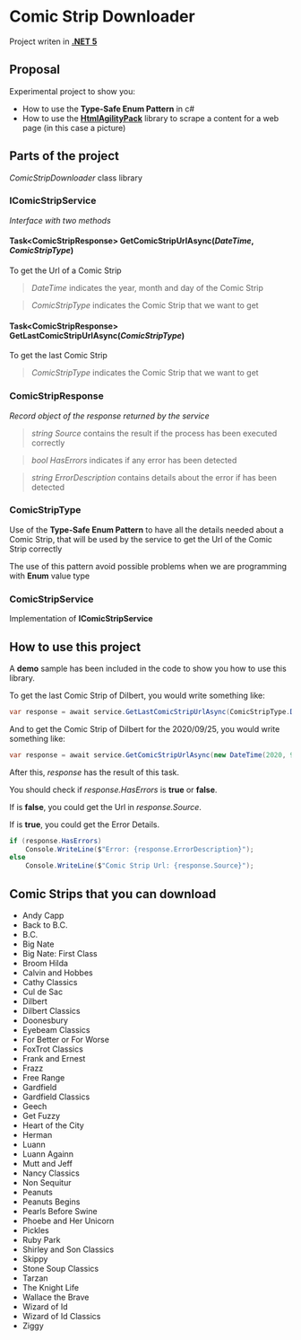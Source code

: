 # Comic Strip Downloader
Project writen in [**.NET 5**](https://dotnet.microsoft.com/download/dotnet/5.0)


## Proposal

Experimental project to show you:
- How to use the **Type-Safe Enum Pattern** in c#
- How to use the [**HtmlAgilityPack**](https://www.nuget.org/packages/HtmlAgilityPack/) library to scrape a content for a web page (in this case a picture)


## Parts of the project

*ComicStripDownloader* class library


### **IComicStripService**
*Interface with two methods*

#### **Task&lt;ComicStripResponse&gt; GetComicStripUrlAsync(*DateTime*, *ComicStripType*)** 
To get the Url of a Comic Strip

> *DateTime* indicates the year, month and day of the Comic Strip
  
> *ComicStripType* indicates the Comic Strip that we want to get
  
#### **Task&lt;ComicStripResponse&gt; GetLastComicStripUrlAsync(*ComicStripType*)** 
To get the last Comic Strip

> *ComicStripType* indicates the Comic Strip that we want to get


### **ComicStripResponse**
*Record object of the response returned by the service*

> *string Source* contains the result if the process has been executed correctly

> *bool HasErrors* indicates if any error has been detected

> *string ErrorDescription* contains details about the error if has been detected


### **ComicStripType**
Use of the **Type-Safe Enum Pattern** to have all the details needed about a Comic Strip, that will be used by the service to get the Url of the Comic Strip correctly

The use of this pattern avoid possible problems when we are programming with **Enum** value type


### **ComicStripService**
Implementation of **IComicStripService**


## How to use this project

A **demo** sample has been included in the code to show you how to use this library.

To get the last Comic Strip of Dilbert, you would write something like:

```csharp
var response = await service.GetLastComicStripUrlAsync(ComicStripType.Dilbert);
```

And to get the Comic Strip of Dilbert for the 2020/09/25, you would write something like:

```csharp
var response = await service.GetComicStripUrlAsync(new DateTime(2020, 9, 25), ComicStripType.Dilbert);
```

After this, *response* has the result of this task.

You should check if *response.HasErrors* is **true** or **false**.

If is **false**, you could get the Url in *response.Source*.

If is **true**, you could get the Error Details.

```csharp
if (response.HasErrors)
    Console.WriteLine($"Error: {response.ErrorDescription}");
else
    Console.WriteLine($"Comic Strip Url: {response.Source}");
```


## Comic Strips that you can download

- Andy Capp
- Back to B.C.
- B.C.
- Big Nate
- Big Nate: First Class
- Broom Hilda
- Calvin and Hobbes
- Cathy Classics
- Cul de Sac
- Dilbert
- Dilbert Classics
- Doonesbury
- Eyebeam Classics
- For Better or For Worse
- FoxTrot Classics
- Frank and Ernest
- Frazz
- Free Range
- Gardfield
- Gardfield Classics
- Geech
- Get Fuzzy
- Heart of the City
- Herman
- Luann
- Luann Againn
- Mutt and Jeff
- Nancy Classics
- Non Sequitur
- Peanuts
- Peanuts Begins
- Pearls Before Swine
- Phoebe and Her Unicorn
- Pickles
- Ruby Park
- Shirley and Son Classics
- Skippy
- Stone Soup Classics
- Tarzan
- The Knight Life
- Wallace the Brave
- Wizard of Id
- Wizard of Id Classics
- Ziggy
